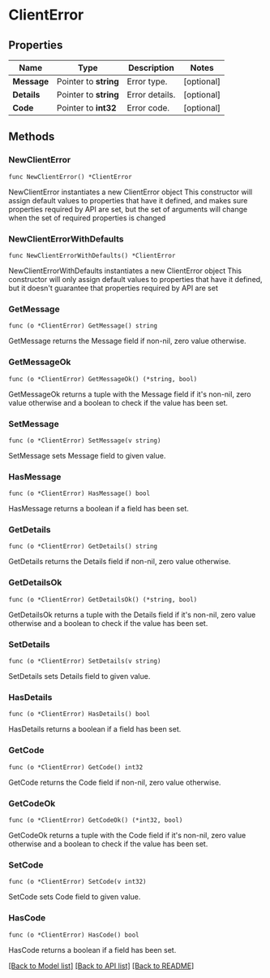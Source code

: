 # ClientError

## Properties

Name | Type | Description | Notes
------------ | ------------- | ------------- | -------------
**Message** | Pointer to **string** | Error type. | [optional] 
**Details** | Pointer to **string** | Error details. | [optional] 
**Code** | Pointer to **int32** | Error code. | [optional] 

## Methods

### NewClientError

`func NewClientError() *ClientError`

NewClientError instantiates a new ClientError object
This constructor will assign default values to properties that have it defined,
and makes sure properties required by API are set, but the set of arguments
will change when the set of required properties is changed

### NewClientErrorWithDefaults

`func NewClientErrorWithDefaults() *ClientError`

NewClientErrorWithDefaults instantiates a new ClientError object
This constructor will only assign default values to properties that have it defined,
but it doesn't guarantee that properties required by API are set

### GetMessage

`func (o *ClientError) GetMessage() string`

GetMessage returns the Message field if non-nil, zero value otherwise.

### GetMessageOk

`func (o *ClientError) GetMessageOk() (*string, bool)`

GetMessageOk returns a tuple with the Message field if it's non-nil, zero value otherwise
and a boolean to check if the value has been set.

### SetMessage

`func (o *ClientError) SetMessage(v string)`

SetMessage sets Message field to given value.

### HasMessage

`func (o *ClientError) HasMessage() bool`

HasMessage returns a boolean if a field has been set.

### GetDetails

`func (o *ClientError) GetDetails() string`

GetDetails returns the Details field if non-nil, zero value otherwise.

### GetDetailsOk

`func (o *ClientError) GetDetailsOk() (*string, bool)`

GetDetailsOk returns a tuple with the Details field if it's non-nil, zero value otherwise
and a boolean to check if the value has been set.

### SetDetails

`func (o *ClientError) SetDetails(v string)`

SetDetails sets Details field to given value.

### HasDetails

`func (o *ClientError) HasDetails() bool`

HasDetails returns a boolean if a field has been set.

### GetCode

`func (o *ClientError) GetCode() int32`

GetCode returns the Code field if non-nil, zero value otherwise.

### GetCodeOk

`func (o *ClientError) GetCodeOk() (*int32, bool)`

GetCodeOk returns a tuple with the Code field if it's non-nil, zero value otherwise
and a boolean to check if the value has been set.

### SetCode

`func (o *ClientError) SetCode(v int32)`

SetCode sets Code field to given value.

### HasCode

`func (o *ClientError) HasCode() bool`

HasCode returns a boolean if a field has been set.


[[Back to Model list]](../README.md#documentation-for-models) [[Back to API list]](../README.md#documentation-for-api-endpoints) [[Back to README]](../README.md)


